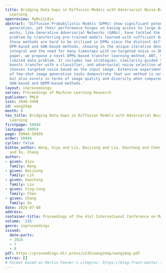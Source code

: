 ```yaml
---
title: Bridging Data Gaps in Diffusion Models with Adversarial Noise-Based Transfer
  Learning
openreview: PpBs2iL0jv
abstract: 'Diffusion Probabilistic Models (DPMs) show significant potential in image
  generation, yet their performance hinges on having access to large datasets. Previous
  works, like Generative Adversarial Networks (GANs), have tackled the limited data
  problem by transferring pre-trained models learned with sufficient data. However,
  those methods are hard to be utilized in DPMs since the distinct differences between
  DPM-based and GAN-based methods, showing in the unique iterative denoising process
  integral and the need for many timesteps with no-targeted noise in DPMs. In this
  paper, we propose a novel DPMs-based transfer learning method, ANT, to address the
  limited data problem. It includes two strategies: similarity-guided training, which
  boosts transfer with a classifier, and adversarial noise selection which adaptively
  chooses targeted noise based on the input image. Extensive experiments in the context
  of few-shot image generation tasks demonstrate that our method is not only efficient
  but also excels in terms of image quality and diversity when compared to existing
  GAN-based and DDPM-based methods.'
layout: inproceedings
series: Proceedings of Machine Learning Research
publisher: PMLR
issn: 2640-3498
id: wang24ap
month: 0
tex_title: Bridging Data Gaps in Diffusion Models with Adversarial Noise-Based Transfer
  Learning
firstpage: 50944
lastpage: 50959
page: 50944-50959
order: 50944
cycles: false
bibtex_author: Wang, Xiyu and Lin, Baijiong and Liu, Daochang and Chen, Ying-Cong
  and Xu, Chang
author:
- given: Xiyu
  family: Wang
- given: Baijiong
  family: Lin
- given: Daochang
  family: Liu
- given: Ying-Cong
  family: Chen
- given: Chang
  family: Xu
date: 2024-07-08
address:
container-title: Proceedings of the 41st International Conference on Machine Learning
volume: '235'
genre: inproceedings
issued:
  date-parts:
  - 2024
  - 7
  - 8
pdf: https://proceedings.mlr.press/v235/wang24ap/wang24ap.pdf
extras: []
# Format based on Martin Fenner's citeproc: https://blog.front-matter.io/posts/citeproc-yaml-for-bibliographies/
---
```

